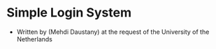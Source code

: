 # Simple Login System
- Written by (Mehdi Daustany) at the request of the University of the Netherlands
